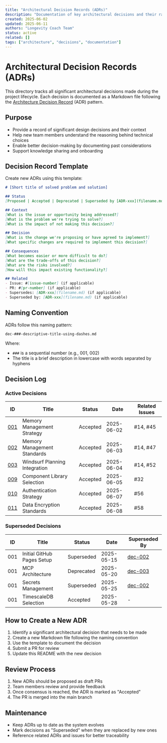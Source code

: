 ```yaml
---
title: "Architectural Decision Records (ADRs)"
description: "Documentation of key architectural decisions and their rationale"
created: 2025-06-02
updated: 2025-06-11
authors: "Longevity Coach Team"
status: active
related: []
tags: ["architecture", "decisions", "documentation"]
---
```


# Architectural Decision Records (ADRs)

This directory tracks all significant architectural decisions made during the project lifecycle. Each decision is documented as a Markdown file following the [Architecture Decision Record](https://adr.github.io/) (ADR) pattern.

## Purpose

- Provide a record of significant design decisions and their context
- Help new team members understand the reasoning behind technical choices
- Enable better decision-making by documenting past considerations
- Support knowledge sharing and onboarding

## Decision Record Template

Create new ADRs using this template:

```markdown
# [Short title of solved problem and solution]

## Status
[Proposed | Accepted | Deprecated | Superseded by [ADR-xxx](filename.md)]

## Context
[What is the issue or opportunity being addressed?]
[What is the problem we're trying to solve?]
[What is the impact of not making this decision?]

## Decision
[What is the change we're proposing or have agreed to implement?]
[What specific changes are required to implement this decision?]

## Consequences
[What becomes easier or more difficult to do?]
[What are the trade-offs of this decision?]
[What are the risks involved?]
[How will this impact existing functionality?]

## Related
- Issue: #[issue-number] (if applicable)
- PR: #[pr-number] (if applicable)
- Supersedes: [ADR-xxx](filename.md) (if applicable)
- Superseded by: [ADR-xxx](filename.md) (if applicable)
```

## Naming Convention

ADRs follow this naming pattern:
```
dec-###-descriptive-title-using-dashes.md
```

Where:
- `###` is a sequential number (e.g., 001, 002)
- The title is a brief description in lowercase with words separated by hyphens

## Decision Log

### Active Decisions

| ID | Title | Status | Date | Related Issues |
|----|-------|--------|------|----------------|
| [001](dec-001-memory-management.md) | Memory Management Strategy | Accepted | 2025-06-02 | #14, #45 |
| [002](dec-002-memory-management-standards.md) | Memory Management Standards | Accepted | 2025-06-03 | #14, #47 |
| [003](dec-003-windsurf-planning-integration.md) | Windsurf Planning Integration | Accepted | 2025-06-04 | #14, #52 |
| [009](dec-009-component-library-selection.md) | Component Library Selection | Accepted | 2025-06-05 | #32 |
| [010](dec-010-authentication-strategy.md) | Authentication Strategy | Accepted | 2025-06-07 | #56 |
| [011](dec-011-data-encryption.md) | Data Encryption Standards | Accepted | 2025-06-08 | #58 |

### Superseded Decisions

| ID | Title | Status | Date | Superseded By |
|----|-------|--------|------|----------------|
| 001 | Initial GitHub Pages Setup | Superseded | 2025-05-15 | [dec-002](dec-002-development-deployment-lifecycle.md) |
| 001 | MCP Architecture | Deprecated | 2025-05-20 | [dec-003](dec-003-windsurf-planning-integration.md) |
| 001 | Secrets Management | Superseded | 2025-05-25 | [dec-002](dec-002-development-deployment-lifecycle.md) |
| 001 | TimescaleDB Selection | Accepted | 2025-05-28 | - |

## How to Create a New ADR

1. Identify a significant architectural decision that needs to be made
2. Create a new Markdown file following the naming convention
3. Use the template to document the decision
4. Submit a PR for review
5. Update this README with the new decision

## Review Process

1. New ADRs should be proposed as draft PRs
2. Team members review and provide feedback
3. Once consensus is reached, the ADR is marked as "Accepted"
4. The PR is merged into the main branch

## Maintenance

- Keep ADRs up to date as the system evolves
- Mark decisions as "Superseded" when they are replaced by new ones
- Reference related ADRs and issues for better traceability
